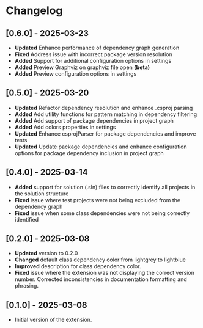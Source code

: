 # Changelog

## [0.6.0] - 2025-03-23

- **Updated** Enhance performance of dependency graph generation
- **Fixed** Address issue with incorrect package version resolution
- **Added** Support for additional configuration options in settings
- **Added** Preview Graphviz on graphviz file open **(beta)**
- **Added** Preview configuration options in settings

## [0.5.0] - 2025-03-20

- **Updated** Refactor dependency resolution and enhance .csproj parsing
- **Added** Add utility functions for pattern matching in dependency filtering
- **Added** Add support of package dependencies in project graph
- **Added** Add colors properties in settings
- **Updated** Enhance csprojParser for package dependencies and improve tests
- **Updated** Update package dependencies and enhance configuration options for package dependency inclusion in project graph

## [0.4.0] - 2025-03-14

- **Added** support for solution (.sln) files to correctly identify all projects in the solution structure
- **Fixed** issue where test projects were not being excluded from the dependency graph
- **Fixed** issue when some class dependencies were not being correctly identified

## [0.2.0] - 2025-03-08

- **Updated** version to 0.2.0
- **Changed** default class dependency color from lightgrey to lightblue
- **Improved** description for class dependency color.
- **Fixed** issue where the extension was not displaying the correct version number. Corrected inconsistencies in documentation formatting and phrasing.

## [0.1.0] - 2025-03-08

- Initial version of the extension.
